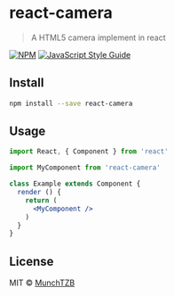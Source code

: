 # react-camera

> A HTML5 camera implement in react

[![NPM](https://img.shields.io/npm/v/react-camera.svg)](https://www.npmjs.com/package/react-camera) [![JavaScript Style Guide](https://img.shields.io/badge/code_style-standard-brightgreen.svg)](https://standardjs.com)

## Install

```bash
npm install --save react-camera
```

## Usage

```jsx
import React, { Component } from 'react'

import MyComponent from 'react-camera'

class Example extends Component {
  render () {
    return (
      <MyComponent />
    )
  }
}
```

## License

MIT © [MunchTZB](https://github.com/MunchTZB)
